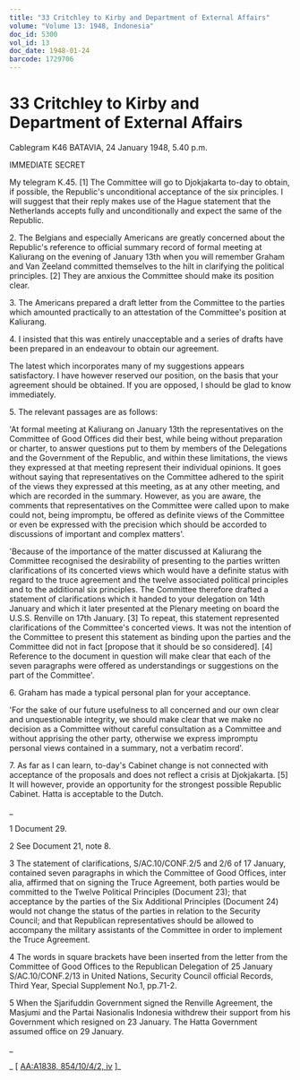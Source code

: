 ```yaml
---
title: "33 Critchley to Kirby and Department of External Affairs"
volume: "Volume 13: 1948, Indonesia"
doc_id: 5300
vol_id: 13
doc_date: 1948-01-24
barcode: 1729706
---
```


# 33 Critchley to Kirby and Department of External Affairs

Cablegram K46 BATAVIA, 24 January 1948, 5.40 p.m.

IMMEDIATE SECRET

My telegram K.45. [1] The Committee will go to Djokjakarta to-day to obtain, if possible, the Republic's unconditional acceptance of the six principles. I will suggest that their reply makes use of the Hague statement that the Netherlands accepts fully and unconditionally and expect the same of the Republic.

2\. The Belgians and especially Americans are greatly concerned about the Republic's reference to official summary record of formal meeting at Kaliurang on the evening of January 13th when you will remember Graham and Van Zeeland committed themselves to the hilt in clarifying the political principles. [2] They are anxious the Committee should make its position clear.

3\. The Americans prepared a draft letter from the Committee to the parties which amounted practically to an attestation of the Committee's position at Kaliurang.

4\. I insisted that this was entirely unacceptable and a series of drafts have been prepared in an endeavour to obtain our agreement.

The latest which incorporates many of my suggestions appears satisfactory. I have however reserved our position, on the basis that your agreement should be obtained. If you are opposed, I should be glad to know immediately.

5\. The relevant passages are as follows:

'At formal meeting at Kaliurang on January 13th the representatives on the Committee of Good Offices did their best, while being without preparation or charter, to answer questions put to them by members of the Delegations and the Government of the Republic, and within these limitations, the views they expressed at that meeting represent their individual opinions. It goes without saying that representatives on the Committee adhered to the spirit of the views they expressed at this meeting, as at any other meeting, and which are recorded in the summary. However, as you are aware, the comments that representatives on the Committee were called upon to make could not, being impromptu, be offered as definite views of the Committee or even be expressed with the precision which should be accorded to discussions of important and complex matters'.

'Because of the importance of the matter discussed at Kaliurang the Committee recognised the desirability of presenting to the parties written clarifications of its concerted views which would have a definite status with regard to the truce agreement and the twelve associated political principles and to the additional six principles. The Committee therefore drafted a statement of clarifications which it handed to your delegation on 14th January and which it later presented at the Plenary meeting on board the U.S.S. Renville on 17th January. [3] To repeat, this statement represented clarifications of the Committee's concerted views. It was not the intention of the Committee to present this statement as binding upon the parties and the Committee did not in fact [propose that it should be so considered]. [4] Reference to the document in question will make clear that each of the seven paragraphs were offered as understandings or suggestions on the part of the Committee'.

6\. Graham has made a typical personal plan for your acceptance.

'For the sake of our future usefulness to all concerned and our own clear and unquestionable integrity, we should make clear that we make no decision as a Committee without careful consultation as a Committee and without apprising the other party, otherwise we express impromptu personal views contained in a summary, not a verbatim record'.

7\. As far as I can learn, to-day's Cabinet change is not connected with acceptance of the proposals and does not reflect a crisis at Djokjakarta. [5] It will however, provide an opportunity for the strongest possible Republic Cabinet. Hatta is acceptable to the Dutch.

_

1 Document 29.

2 See Document 21, note 8.

3 The statement of clarifications, S/AC.10/CONF.2/5 and 2/6 of 17 January, contained seven paragraphs in which the Committee of Good Offices, inter alia, affirmed that on signing the Truce Agreement, both parties would be committed to the Twelve Political Principles (Document 23); that acceptance by the parties of the Six Additional Principles (Document 24) would not change the status of the parties in relation to the Security Council; and that Republican representatives should be allowed to accompany the military assistants of the Committee in order to implement the Truce Agreement.

4 The words in square brackets have been inserted from the letter from the Committee of Good Offices to the Republican Delegation of 25 January S/AC.10/CONF.2/13 in United Nations, Security Council official Records, Third Year, Special Supplement No.1, pp.71-2.

5 When the Sjarifuddin Government signed the Renville Agreement, the Masjumi and the Partai Nasionalis Indonesia withdrew their support from his Government which resigned on 23 January. The Hatta Government assumed office on 29 January.

_

_ [ [AA:A1838, 854/10/4/2, iv](http://www.naa.gov.au/cgi-bin/Search?O=I&Number=1729706) ]_
